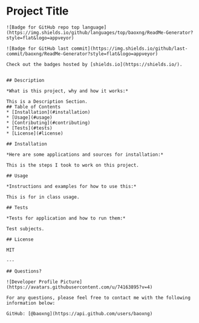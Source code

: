 # Project Title
    ![Badge for GitHub repo top language](https://img.shields.io/github/languages/top/baoxng/ReadMe-Generator?style=flat&logo=appveyor) 
    
    ![Badge for GitHub last commit](https://img.shields.io/github/last-commit/baoxng/ReadMe-Generator?style=flat&logo=appveyor)
    
    Check out the badges hosted by [shields.io](https://shields.io/).
    
    
    ## Description 
    
    *What is this project, why and how it works:* 
    
    This is a Description Section.
    ## Table of Contents
    * [Installation](#installation)
    * [Usage](#usage)
    * [Contributing](#contributing)
    * [Tests](#tests)
    * [License](#license)
    
    ## Installation
    
    *Here are some applications and sources for installation:*
    
    This is the steps I took to work on this project.
    
    ## Usage 
    
    *Instructions and examples for how to use this:*
    
    This is for in class usage.
    
    ## Tests
    
    *Tests for application and how to run them:*
    
    Test subjects.
    
    ## License
    
    MIT
    
    ---
    
    ## Questions?
    
    ![Developer Profile Picture](https://avatars.githubusercontent.com/u/74163895?v=4) 
    
    For any questions, please feel free to contact me with the following information below:
   
    GitHub: [@baoxng](https://api.github.com/users/baoxng)
    